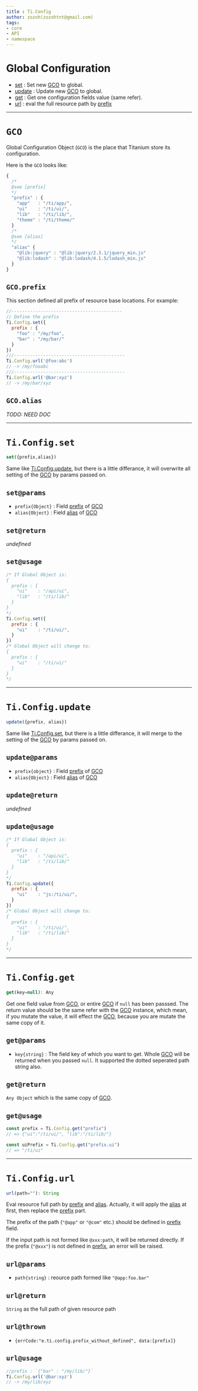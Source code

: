 ```yaml
---
title : Ti.Config
author: zozoh(zozohtnt@gmail.com)
tags:
- core
- API
- namespace
---
```


# Global Configuration

- [set](#ti.config.set) : Set new [GCO](#GCO) to global.
- [update](#ti.config.update) : Update new [GCO](#GCO) to global.
- [get](#ti.config.get) : Get one configuration fields value (same refer). 
- [url](#ti.config.url) : eval the full resource path by [prefix](#GCO.prefix)

-------------------------------------------------
# `GCO`

Global Configuration Object (`GCO`) is the place that Titanium store its configuration.

Here is the `GCO` looks like:

```js
{
  /*
  @see [prefix]
  */
  "prefix" : {
    "app"   : "/ti/app/",
    "ui"    : "/ti/ui/",
    "lib"   : "/ti/lib/",
    "theme" : "/ti/theme/"
  }
  /*
  @see [alias]
  */
  "alias" {
    "@lib:jquery" : "@lib:jquery/2.3.1/jquery_min.js"
    "@lib:lodash" : "@lib:lodash/4.1.5/lodash_min.js"
  }
}
```

## `GCO.prefix`

This section defined all prefix of resource base locations. For example:

```js
//------------------------------------------
// Define the prefix
Ti.Config.set({
  prefix : {
    "foo" : "/my/foo",
    "bar" : "/my/bar/"
  }
})
///------------------------------------------
Ti.Config.url('@foo:abc')
// -> /my/fooabc
///------------------------------------------
Ti.Config.url('@bar:xyz')
// -> /my/bar/xyz
```

## `GCO.alias`

*TODO: NEED DOC*

-------------------------------------------------
# `Ti.Config.set`

```js
set({prefix,alias})
```

Same like [Ti.Config.update](#Ti.Config.update), but there is a little differance, it will overwrite all setting of the [GCO](#GCO) by params passed on.

## `set@params`

- `prefix{Object}` : Field [prefix](#GCO.prefix) of [GCO](#GCO)
- `alias{Object}` : Field [alias](#GCO.alias) of [GCO](#GCO)

## `set@return`

*undefined*

## `set@usage`

```js
/* If Global Object is:
{
  prefix : {
    "ui"    : "/api/ui",
    "lib"   : "/ti/lib/"
  }
}
*/
Ti.Config.set({
  prefix : {
    "ui"    : "/ti/ui/",
  }
})
/* Global Object will change to:
{
  prefix : {
    "ui"    : "/ti/ui/"
  }
}
*/
```

-------------------------------------------------
# `Ti.Config.update`

```js
update({prefix, alias})
```

Same like [Ti.Config.set](#Ti.Config.set), but there is a little differance, it will merge to the setting of the [GCO](#GCO) by params passed on.

## `update@params`

- `prefix{object}` : Field [prefix](#GCO.prefix) of [GCO](#GCO)
- `alias{Object}` : Field [alias](#GCO.alias) of [GCO](#GCO)

## `update@return`

*undefined*

## `update@usage`

```js
/* If Global Object is:
{
  prefix : {
    "ui"    : "/api/ui",
    "lib"   : "/ti/lib/"
  }
}
*/
Ti.Config.update({
  prefix : {
    "ui"    : "js:/ti/ui/",
  }
})
/* Global Object will change to:
{
  prefix : {
    "ui"    : "/ti/ui/",
    "lib"   : "/ti/lib/"
  }
}
*/
```

-------------------------------------------------
# `Ti.Config.get`

```js
get(key=null): Any
```

Get one field value from [GCO](#GCO), or entire [GCO](#GCO) if `null` has been passsed. The return value should be the same refer with the [GCO](#GCO) instance, which mean, if you mutate the value, it will effect the [GCO](#GCO), because you are mutate the same copy of it.

## `get@params`

- `key{string}` : The field key of which you want to get. Whole [GCO](#GCO) will be returned when you passed `null`. It supported the dotted seperated path string also.

## `get@return`

`Any Object` which is the same copy of [GCO](#GCO).

## `get@usage`

```js
const prefix = Ti.Config.get("prefix")
// => {"ui":"/ti/ui/", "lib":"/ti/lib/"}

const uiPrefix = Ti.Config.get("prefix.ui")
// => "/ti/ui"
```

-------------------------------------------------
# `Ti.Config.url`

```js
url(path=""): String
```

Eval resource full path by [prefix](#GCO.prefix) and [alias](#GCO.alias). Actually, it will apply the  [alias](#GCO.alias) at first, then replace the [prefix](#GCO.prefix) part.

The prefix of the path (`"@app"` or `"@com"` etc.) should be defined in [prefix](#GCO.prefix) field. 

If the input path is not formed like `@xxx:path`, it will be returned directly. If the prefix (`"@xxx"`) is not defined in [prefix](#GCO.prefix), an error will be raised.

## `url@params`

- `path{string}` : reource path formed like `"@app:foo.bar"`

## `url@return`

`String` as the full path of given resource path

## `url@thrown`

- `{errCode:"e.ti.config.prefix_without_defined", data:[prefix]}`

## `url@usage`

```js
//prefix : `{"bar" : "/my/lib/"}`
Ti.Config.url('@bar:xyz')
// -> /my/lib/xyz
```